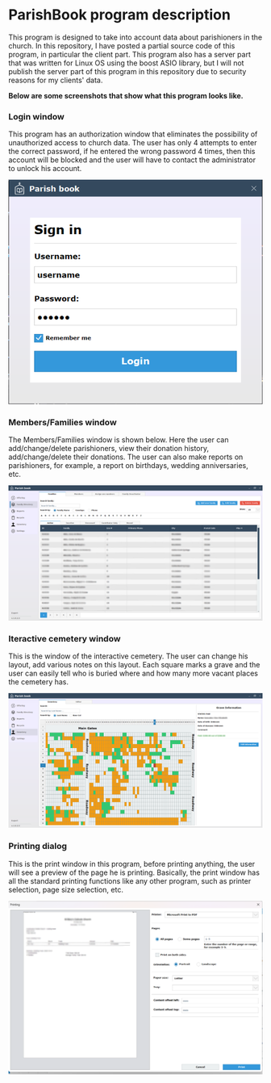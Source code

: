 <h1>ParishBook program description</h1>
<p>This program is designed to take into account data about parishioners in the church. In this repository, I have posted a partial source code of this program, in particular the client part. This program also has a server part that was written for Linux OS using the boost ASIO library, but I will not publish the server part of this program in this repository due to security reasons for my clients' data.</p>
<p><strong>Below are some screenshots that show what this program looks like.</strong></p>

<h3>Login window</h3>
<p>This program has an authorization window that eliminates the possibility of unauthorized access to church data. The user has only 4 attempts to enter the correct password, if he entered the wrong password 4 times, then this account will be blocked and the user will have to contact the administrator to unlock his account.</p>
<img src="loginScreen.png"></img>

<h3>Members/Families window</h3>
<p>The Members/Families window is shown below. Here the user can add/change/delete parishioners, view their donation history, add/change/delete their donations. The user can also make reports on parishioners, for example, a report on birthdays, wedding anniversaries, etc.</p>
<img src="members.png"></img>

<h3>Iteractive cemetery window</h3>
<p>This is the window of the interactive cemetery. The user can change his layout, add various notes on this layout. Each square marks a grave and the user can easily tell who is buried where and how many more vacant places the cemetery has.</p>
<img src="cemetery.png"></img>

<h3>Printing dialog</h3>
<p>This is the print window in this program, before printing anything, the user will see a preview of the page he is printing. Basically, the print window has all the standard printing functions like any other program, such as printer selection, page size selection, etc.</p>
<img src="printing.png"></img>
